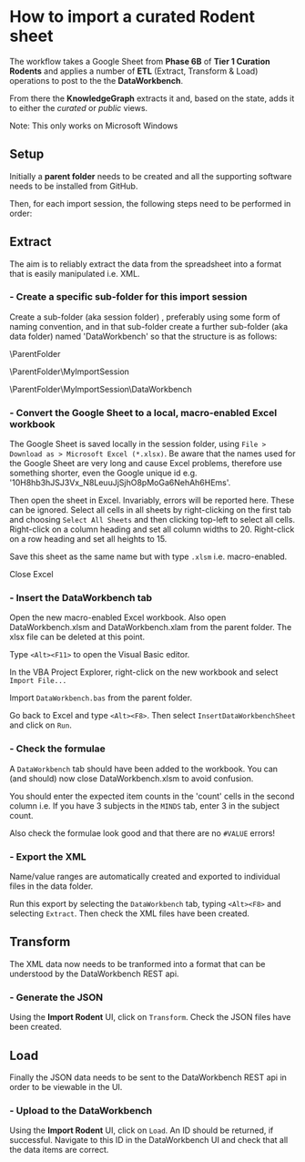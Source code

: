 # How to import a curated Rodent sheet

The workflow takes a Google Sheet from **Phase 6B** of **Tier 1 Curation Rodents** and applies a number of **ETL** (Extract, Transform & Load) operations to post to the the **DataWorkbench**.

From there the **KnowledgeGraph** extracts it and, based on the state, adds it to either the _curated_ or _public_ views.

Note: This only works on Microsoft Windows

## Setup

Initially a **parent folder** needs to be created and all the supporting software needs to be installed from GitHub.

Then, for each import session, the following steps need to be performed in order:

## Extract

The aim is to reliably extract the data from the spreadsheet into a format that is easily manipulated i.e. XML.

### - Create a specific sub-folder for this import session

Create a sub-folder (aka session folder) , preferably using some form of naming convention, and in that sub-folder create a further sub-folder (aka data folder) named 'DataWorkbench' so that the structure is as follows:

\ParentFolder

\ParentFolder\MyImportSession

\ParentFolder\MyImportSession\DataWorkbench

### - Convert the Google Sheet to a local, macro-enabled Excel workbook

The Google Sheet is saved locally in the session folder, using ```File > Download as > Microsoft Excel (*.xlsx)```.
Be aware that the names used for the Google Sheet are very long and cause Excel problems, therefore use something shorter, even the Google unique id e.g. '10H8hb3hJSJ3Vx_N8LeuuJjSjhO8pMoGa6NehAh6HEms'.

Then open the sheet in Excel. Invariably, errors will be reported here. These can be ignored.
Select all cells in all sheets by right-clicking on the first tab and choosing ```Select All Sheets``` and then clicking top-left to select all cells.
Right-click on a column heading and set all column widths to 20. Right-click on a row heading and set all heights to 15.

Save this sheet as the same name but with type ```.xlsm``` i.e. macro-enabled.

Close Excel

### - Insert the DataWorkbench tab

Open the new macro-enabled Excel workbook. Also open DataWorkbench.xlsm and DataWorkbench.xlam from the parent folder.
The xlsx file can be deleted at this point.

Type ```<Alt><F11>``` to open the Visual Basic editor.

In the VBA Project Explorer, right-click on the new workbook and select ```Import File...```

Import ```DataWorkbench.bas``` from the parent folder.

Go back to Excel and type ```<Alt><F8>```. Then select ```InsertDataWorkbenchSheet``` and click on ```Run```.

### - Check the formulae

A ```DataWorkbench``` tab should have been added to the workbook. You can (and should) now close DataWorkbench.xlsm to avoid confusion.

You should enter the expected item counts in the 'count' cells in the second column i.e. If you have 3 subjects in the ```MINDS``` tab, enter 3 in the subject count.

Also check the formulae look good and that there are no ```#VALUE``` errors!

### - Export the XML

Name/value ranges are automatically created and exported to individual files in the data folder.

Run this export by selecting the ```DataWorkbench``` tab, typing ```<Alt><F8>``` and selecting ```Extract```. Then check the XML files have been created.

## Transform

The XML data now needs to be tranformed into a format that can be understood by the DataWorkbench REST api.

### - Generate the JSON

Using the **Import Rodent** UI, click on ```Transform```.
Check the JSON files have been created.

## Load

Finally the JSON data needs to be sent to the DataWorkbench REST api in order to be viewable in the UI.

### - Upload to the DataWorkbench

Using the **Import Rodent** UI, click on ```Load```.
An ID should be returned, if successful. Navigate to this ID in the DataWorkbench UI and check that all the data items are correct.

